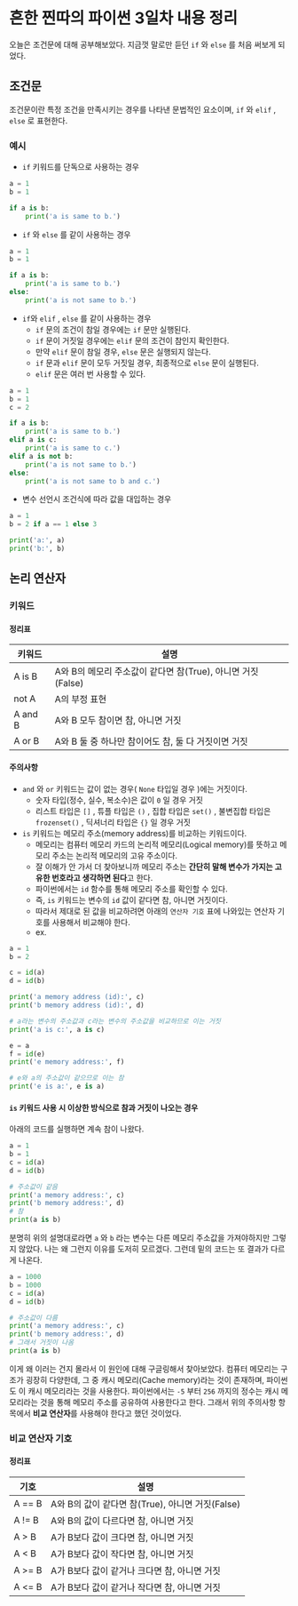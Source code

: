 # 흔한 찐따의 파이썬 3일차 내용 정리
오늘은 조건문에 대해 공부해보았다.
지금껏 말로만 듣던 `if` 와 `else` 를 처음 써보게 되었다.

## 조건문
조건문이란 특정 조건을 만족시키는 경우를 나타낸 문법적인 요소이며, `if` 와 `elif` , `else` 로 표현한다.

### 예시
- `if` 키워드를 단독으로 사용하는 경우
```python
a = 1
b = 1

if a is b:
    print('a is same to b.')
```

- `if` 와 `else` 를 같이 사용하는 경우
```python
a = 1
b = 1

if a is b:
    print('a is same to b.')
else:
    print('a is not same to b.')
```

- `if`와 `elif` , `else` 를 같이 사용하는 경우
  - `if` 문의 조건이 참일 경우에는 `if` 문만 실행된다.
  - `if` 문이 거짓일 경우에는 `elif` 문의 조건이 참인지 확인한다.
  - 만약 `elif` 문이 참일 경우, `else` 문은 실행되지 않는다.
  - `if` 문과 `elif` 문이 모두 거짓일 경우, 최종적으로 `else` 문이 실행된다.
  - `elif` 문은 여러 번 사용할 수 있다.
```python
a = 1
b = 1
c = 2

if a is b:
    print('a is same to b.')
elif a is c:
    print('a is same to c.')
elif a is not b:
    print('a is not same to b.')
else:
    print('a is not same to b and c.')
```

- 변수 선언시 조건식에 따라 값을 대입하는 경우
```python
a = 1
b = 2 if a == 1 else 3

print('a:', a)
print('b:', b)
```

## 논리 연산자

### 키워드

#### 정리표
| 키워드    | 설명                                                     |
| ------- | ---------------------------------------------------------- |
| A is B  | A와 B의 메모리 주소값이 같다면 참(True), 아니면 거짓(False) |
| not A   | A의 부정 표현                                              |
| A and B | A와 B 모두 참이면 참, 아니면 거짓                           | 
| A or B  | A와 B 둘 중 하나만 참이어도 참, 둘 다 거짓이면 거짓         |

#### 주의사항
- `and` 와 `or` 키워드는 값이 없는 경우( `None` 타입일 경우 )에는 거짓이다.
  - 숫자 타입(정수, 실수, 복소수)은 값이 `0` 일 경우 거짓
  - 리스트 타입은 `[]` , 튜플 타입은 `()` , 집합 타입은 `set()` , 불변집합 타입은 `frozenset()` , 딕셔너리 타입은 `{}` 일 경우 거짓
- `is` 키워드는 메모리 주소(memory address)를 비교하는 키워드이다.
  - 메모리는 컴퓨터 메모리 카드의 논리적 메모리(Logical memory)를 뜻하고 메모리 주소는 논리적 메모리의 고유 주소이다.
  - 잘 이해가 안 가서 더 찾아보니까 메모리 주소는 **간단히 말해 변수가 가지는 고유한 번호라고 생각하면 된다**고 한다.
  - 파이썬에서는 `id` 함수를 통해 메모리 주소를 확인할 수 있다.
  - 즉, `is` 키워드는 변수의 `id` 값이 같다면 참, 아니면 거짓이다.
  - 따라서 제대로 된 값을 비교하려면 아래의 `연산자 기호` 표에 나와있는 연산자 기호를 사용해서 비교해야 한다.
  - ex.
```python
a = 1
b = 2

c = id(a)
d = id(b)

print('a memory address (id):', c)
print('b memory address (id):', d)

# a라는 변수의 주소값과 c라는 변수의 주소값을 비교하므로 이는 거짓
print('a is c:', a is c)

e = a
f = id(e)
print('e memory address:', f)

# e와 a의 주소값이 같으므로 이는 참
print('e is a:', e is a)
```

#### `is` 키워드 사용 시 이상한 방식으로 참과 거짓이 나오는 경우
아래의 코드를 실행하면 계속 참이 나왔다.
```python
a = 1
b = 1
c = id(a)
d = id(b)

# 주소값이 같음
print('a memory address:', c)
print('b memory address:', d)
# 참
print(a is b)
```
분명히 위의 설명대로라면 `a` 와 `b` 라는 변수는 다른 메모리 주소값을 가져야하지만 그렇지 않았다.
나는 왜 그런지 이유를 도저히 모르겠다.
그런데 밑의 코드는 또 결과가 다르게 나온다.
```python
a = 1000
b = 1000
c = id(a)
d = id(b)

# 주소값이 다름
print('a memory address:', c)
print('b memory address:', d)
# 그래서 거짓이 나옴
print(a is b)
```
이게 왜 이러는 건지 몰라서 이 원인에 대해 구글링해서 찾아보았다.
컴퓨터 메모리는 구조가 굉장히 다양한데, 그 중 캐시 메모리(Cache memory)라는 것이 존재하며, 파이썬도 이 캐시 메모리라는 것을 사용한다.
파이썬에서는 `-5` 부터 `256` 까지의 정수는 캐시 메모리라는 것을 통해 메모리 주소를 공유하여 사용한다고 한다.
그래서 위의 주의사항 항목에서 **비교 연산자**를 사용해야 한다고 했던 것이었다.


### 비교 연산자 기호

#### 정리표
| 기호   | 설명                                            |
| ------ | ----------------------------------------------- |
| A == B | A와 B의 값이 같다면 참(True), 아니면 거짓(False) |
| A != B | A와 B의 값이 다르다면 참, 아니면 거짓            |
| A > B  | A가 B보다 값이 크다면 참, 아니면 거짓            |
| A < B  | A가 B보다 값이 작다면 참, 아니면 거짓            |
| A >= B | A가 B보다 값이 같거나 크다면 참, 아니면 거짓     |
| A <= B | A가 B보다 값이 같거나 작다면 참, 아니면 거짓     |
